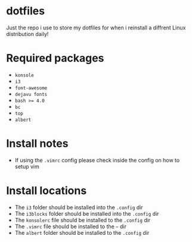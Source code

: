 # dotfiles
Just the repo i use to store my dotfiles for when i reinstall a diffrent Linux distribution daily!

# Required packages
* `konsole`
* `i3`
* `font-awesome`
* `dejavu fonts`
* `bash >= 4.0`
* `bc`
* `top`
* `albert`

# Install notes
* If using the `.vimrc` config please check inside the config on how to setup vim

# Install locations
* The `i3` folder should be installed into the `.config` dir
* The `i3blocks` folder should be installed into the `.config` dir
* The `konsolerc` file should be installed to the `.config` dir
* The `.vimrc` file should be installed to the `~` dir
* The `albert` folder should be installed to the `.config` dir
